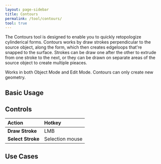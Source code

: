 ```yaml
---
layout: page-sidebar
title: Contours
permalink: /tool/contours/
tool: true
---
```


The Contours tool is designed to enable you to quickly retopologize cylinderical forms. Contours works by draw strokes perpendicular to the source object, along the form, which then creates edgeloops that're snapped to the surface. Strokes can be draw one after the other to extrude from one stroke to the next, or they can be drawn on separate areas of the source object to create multiple pieaces.

Works in both Object Mode and Edit Mode. Contours can only create new geometry.

## Basic Usage

## Controls

| Action | Hotkey |
| :------ | :------ |
| **Draw Stroke** | LMB |
| **Select Stroke** | Selection mouse |


## Use Cases
